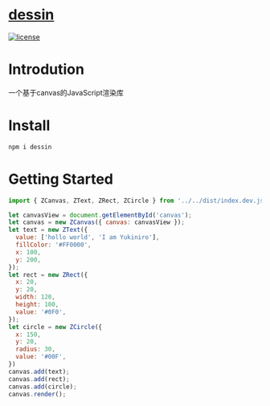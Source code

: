 # [dessin](https://github.com/Yukiniro/dessin)
[![license](https://img.shields.io/apm/l/dessin?style=flat-square)](https://github.com/Yukiniro/dessin/blob/main/LICENSE)

# Introdution
 一个基于canvas的JavaScript渲染库

# Install
```bash
npm i dessin
```
# Getting Started
```javascript
import { ZCanvas, ZText, ZRect, ZCircle } from '../../dist/index.dev.js';

let canvasView = document.getElementById('canvas');
let canvas = new ZCanvas({ canvas: canvasView });
let text = new ZText({
  value: ['hollo world', 'I am Yukiniro'],
  fillColor: '#FF0000',
  x: 100,
  y: 200,
});
let rect = new ZRect({
  x: 20, 
  y: 20,
  width: 120,
  height: 100,
  value: '#0F0',
});
let circle = new ZCircle({
  x: 150, 
  y: 20,
  radius: 30,
  value: '#00F',
})
canvas.add(text);
canvas.add(rect);
canvas.add(circle);
canvas.render();
```